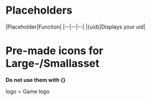 # Placeholders
|Placeholder|Function|
|--|--|--|
|{uid}|Displays your uid|

# Pre-made icons for Large-/Smallasset
**Do not use them with {}**    

logo = Game logo